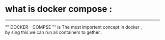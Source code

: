 # what is docker compose :
*******************************
"" DOCKER - COMPSE "" is The most importent concept in  docker , <br>
   by sing this we can run all containers to gether .



